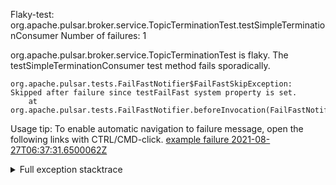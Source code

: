         
Flaky-test: org.apache.pulsar.broker.service.TopicTerminationTest.testSimpleTerminationConsumer
Number of failures: 1

org.apache.pulsar.broker.service.TopicTerminationTest is flaky. The testSimpleTerminationConsumer test method fails sporadically.

```
org.apache.pulsar.tests.FailFastNotifier$FailFastSkipException: Skipped after failure since testFailFast system property is set.
	at org.apache.pulsar.tests.FailFastNotifier.beforeInvocation(FailFastNotifier.java:88)

```

Usage tip: To enable automatic navigation to failure message, open the following links with CTRL/CMD-click.
[example failure 2021-08-27T06:37:31.6500062Z](https://github.com/apache/pulsar/runs/3440411059?check_suite_focus=true#step:9:1995)


<details>
<summary>Full exception stacktrace</summary>
<code><pre>
org.apache.pulsar.tests.FailFastNotifier$FailFastSkipException: Skipped after failure since testFailFast system property is set.
	at org.apache.pulsar.tests.FailFastNotifier.beforeInvocation(FailFastNotifier.java:88)

</pre></code>
</details>

